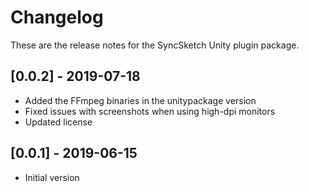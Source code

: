 # Changelog
These are the release notes for the SyncSketch Unity plugin package.

## [0.0.2] - 2019-07-18
- Added the FFmpeg binaries in the unitypackage version
- Fixed issues with screenshots when using high-dpi monitors
- Updated license

## [0.0.1] - 2019-06-15
- Initial version